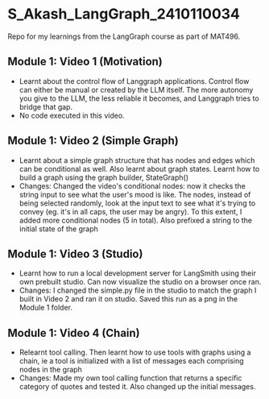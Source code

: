 # S_Akash_LangGraph_2410110034
Repo for my learnings from the LangGraph course as part of MAT496.

## Module 1: Video 1 (Motivation)
- Learnt about the control flow of Langgraph applications. Control flow can either be manual or created by the LLM itself. The more autonomy you give to the LLM, the less reliable it becomes, and Langgraph tries to bridge that gap. 
- No code executed in this video.

## Module 1: Video 2 (Simple Graph)
- Learnt about a simple graph structure that has nodes and edges which can be conditional as well. Also learnt about graph states. Learnt how to build a graph using the graph builder, StateGraph()
- Changes: Changed the video's conditional nodes: now it checks the string input to see what the user's mood is like. The nodes, instead of being selected randomly, look at the input text to see what it's trying to convey (eg. it's in all caps, the user may be angry). To this extent, I added more conditional nodes (5 in total). Also prefixed a string to the initial state of the graph

## Module 1: Video 3 (Studio)
- Learnt how to run a local development server for LangSmith using their own prebuilt studio. Can now visualize the studio on a browser once ran.
- Changes: I changed the simple.py file in the studio to match the graph I built in Video 2 and ran it on studio. Saved this run as a png in the Module 1 folder.

## Module 1: Video 4 (Chain)
- Relearnt tool calling. Then learnt how to use tools with graphs using a chain, ie a tool is initialized with a list of messages each comprising nodes in the graph 
- Changes: Made my own tool calling function that returns a specific category of quotes and tested it. Also changed up the initial messages. 